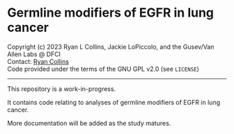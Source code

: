 # Germline modifiers of EGFR in lung cancer  

Copyright (c) 2023 Ryan L Collins, Jackie LoPiccolo, and the Gusev/Van Allen Labs @ DFCI  
Contact: [Ryan Collins](mailto:Ryan_Collins@dfci.harvard.edu)  
Code provided under the terms of the GNU GPL v2.0 (see `LICENSE`)

---  

This repository is a work-in-progress.  

It contains code relating to analyses of germline modifiers of EGFR in lung cancer.  

More documentation will be added as the study matures.  
